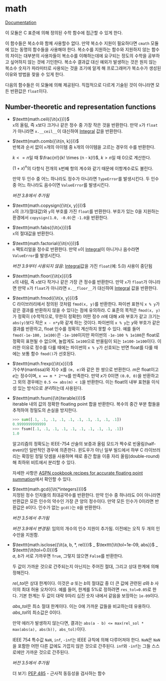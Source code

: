 # math
[Documentation](https://docs.python.org/3/library/math.html)

이 모듈은 C 표준에 의해 정의된 수학 함수에 접근할 수 있게 한다.

이 함수들은 복소수와 함께 사용할수 없다. 만약 복소수 지원이 필요하다면 `cmath` 모듈에 있는 동명의 함수들을 사용해야 한다. 복소수를 지원하는 함수와 지원하지 않는 함수의 차이는 대부분의 사용자들이 복소수를 이해하는데에 요구되는 정도의 수학을 공부하고 싶어하지 않는 것에 기인한다. 복소수 결과값 대신 예외가 발생하는 것은 원치 않는 복소수 숫자가 파라미터로 사용되는 것을 조기에 알게 해 프로그래머가 복소수가 생성된 이유와 방법을 찾을 수 있게 한다.

다음의 함수들은 이 모듈에 의해 제공된다. 직접적으로 다르게 기술된 것이 아니라면 모든 반환값은 `float`이다.

## Number-theoretic and representation functions
- $\texttt{math.ceil({\it{x}})}$<br>
  `x`의 올림, 즉 `x`보다 크거나 같은 정수 중 가장 작은 것을 반환한다. 만약 `x`가 `float`가 아니라면 `x.__ceil__`이 대신하여 [Integral](https://docs.python.org/3/library/numbers.html#numbers.Integral) 값을 반환한다.

- $\texttt{math.comb({\it{n, k}})}$<br>
  반복과 순서 없이 `n`개의 아이템 중 `k`개의 아이템을 고르는 경우의 수를 반환한다.

  $k <= n$일 때 $\frac{n!}{k! \times (n - k)!}$, $k > n$일 때 $0$으로 계산한다.

  $(1 + x)^n$의 다항식 전개의 `k`번째 항의 계수와 같기 때문에 이항계수로도 불린다.

  만약 두 인수 중 어느 하나라도 정수가 아니라면 `TypeError`를 발생시킨다. 두 인수 중 어느 하나라도 음수이면 `ValueError`를 발생시킨다.

  *버전 3.8에서 추가됨*

- $\texttt{math.copysign({\it{x, y}})}$<br>
  `x`의 크기(절대값)와 `y`의 부호를 가진 `float`를 반환한다. 부호가 있는 0을 지원하는 환경에서 `copysign(1.0, -0.0)`은 `-1.0`을 반환한다.

- $\texttt{math.fabs({\it{x}})}$<br>
  `x`의 절대값을 반환한다.

- $\texttt{math.factorial({\it{n}})}$<br>
  `n` 팩토리얼을 정수로 반환한다. 만약 `n`이 [Integral](https://docs.python.org/3/library/numbers.html#numbers.Integral)이 아니거나 음수라면 `ValueError`를 발생시킨다.

  *버전 3.9부터 사용되지 않음*: [Integral](https://docs.python.org/3/library/numbers.html#numbers.Integral)값을 가진 `float`(예: 5.0) 사용이 중단됨

- $\texttt{math.floor({\it{x}})}$<br>
  `x`의 내림, 즉 `x`보다 작거나 같은 가장 큰 정수를 반환한다. 만약 `x`가 `float`가 아니라면 만약 `x`가 `float`가 아니라면 `x.__floor__`가 대신하여 [Integral](https://docs.python.org/3/library/numbers.html#numbers.Integral) 값을 반환한다.

- $\texttt{math.fmod({\it{x, y}})}$<br>
  C 라이브러리에서 정의된 것처럼 `fmod(x, y)`를 반환한다. 파이썬 표현식 `x % y`가 같은 결과를 반환하지 않을 수 있다는 점에 유의하라. C 표준의 목적은 `fmod(x, y)`가 정확히 (수학적으로, 무한히 정확한) 어떤 정수 *n*에 대해 *x*와 부호가 같고 크기는 `abs(y)`보다 작은 `x - n*y`와 같게 하는 것이다. 파이썬의 `x % y`는 *y*와 부호가 같은 결과를 반환하고, float 인수를 정확히 계산하지 못할 수 있다. 예를 들어 `fmod(-1e-100, 1e100)`은 `-1e-100`이지만 파이썬의 `-1e-100 % 1e100`은 float로 정확히 표현될 수 없으며, 놀랍게도 `1e100`으로 반올림이 되는 `1e100-1e100`이다. 이러한 이유로 
  정수를 다룰 때에는 파이썬의 `x % y`가 선호되는 반면 float를 다룰 때에는 보통 함수 `fmod()`가 선호된다.

- $\texttt{math.frexp({\it{x}})}$<br>
  가수부(mantissa)와 지수 x를 `(m, e)`와 같은 한 쌍으로 반환한다. *m*은 float이고 *e*는 정수이며, `x == m * 2**e`를 만족한다. 만약 *x*가 0이면 `(0.0, 0)`을 반환하고 그 외의 경우에는 `0.5 <= abs(m) < 1`을 반환한다. 이는 float의 내부 표현을 이식성 있는 방식으로 *분리*하는데 사용된다.

- $\texttt{math.fsum({\it{iterable}})}$<br>
  iterable 내의 값의 정확한 floating point 합을 반환한다. 복수의 중간 부분 합들을 추적하여 정밀도의 손실을 방지한다.
  ```python
  >>> sum([.1, .1, .1, .1, .1, .1, .1, .1, .1, .1])
  0.9999999999999
  >>> fsum([.1, .1, .1, .1, .1, .1, .1, .1, .1, .1])
  1.0
  ```
  알고리즘의 정확도는 IEEE-754 산술의 보증과 올림 모드가 짝수로 빈올림(half-even)인 일반적인 경우에 의존한다. 윈도우가 아닌 일부 빌드에서 하부 C 라이브러리는 확장된 정밀 덧셈을 사용하며 때로 중간 합을 이중 자리 올림(double-round)해 최하위 비트에서 분리할 수 있다.

  자세한 사항은 [ASPN cookbook recipes for accurate floating point summation](https://code.activestate.com/recipes/393090/)에서 확인할 수 있다.

- $\texttt{math.gcd({\it{*integers}})}$<br>
  지정된 정수 인자들의 최대공약수를 반환한다. 만약 인수 중 하나라도 0이 아니라면 반환값은 모든 인수의 약수인 가장 큰 양의 정수이다. 만약 모든 인수가 0이라면 반환값은 `0`이다. 인수가 없는 `gcd()`는 `0`을 반환한다.

  *버전 3.5에서 추가됨*

  *버전 3.9에서 변경됨*: 임의의 개수의 인수 지원이 추가됨. 이전에는 오직 두 개의 인수만을 지원함.

- $\texttt{math.isclose({\it{a, b, *, rel}}}$ _ $\texttt{\it{tol=1e-09, abs}}$ _ $\texttt{\it{tol=0.0}})$<br>
  *a*, *b*가 서로 가까우면 `True`, 그렇지 않으면 `False`를 반환한다.

  두 값이 가까운 것으로 간주되는지 아닌지는 주어진 절대, 그리고 상대 한계에 의해 정해진다.

  *rel_tol*은 상대 한계이다. 이것은 *a* 또는 *b*의 절대값 중 더 큰 값에 관련된 *a*와 *b* 사이의 최대 허용 오차이다. 예를 들어, 한계를 5%로 정하려면 `res_tol=0.05`로 한다. 기본 한계는 두 값이 대략 9자리 십진 숫자 내에서 같음을 보장하는 `1e-09`이다.

  *abs_tol*은 최소 절대 한계이다. 이는 0에 가까운 값들을 비교하는데 유용하다. *abs_tol*의 최소값은 0이다.

  만약 에러가 발생하지 않는다면, 결과는 `abs(a - b) <= max(rel_sol * max(abs(a), abs(b)), abs_tol)`이다.

  IEEE 754 특수값 `NaN`, `inf`, `-inf`는 IEEE 규칙에 의해 다루어져야 한다. `NaN`은 `NaN`을 포함한 어떤 다른 값에도 가깝지 않은 것으로 간주된다. `inf`와 `-inf`는 그들 스스로에만 가까운 것으로 간주된다.

  *버전 3.5에서 추가됨*

  더 보기: [PEP 485](https://peps.python.org/pep-0485/) - 근사적 동등성을 검사하는 함수